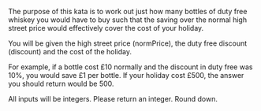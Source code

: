 <p>The purpose of this kata is to work out just how many bottles of duty free whiskey you would have to buy such that the saving over the normal high street price would effectively cover the cost of your holiday.</p>

<p>You will be given the high street price (normPrice), the duty free discount (discount) and the cost of the holiday.</p>

<p>For example, if a bottle cost £10 normally and the discount in duty free was 10%, you would save £1 per bottle. If your holiday cost £500, the answer you should return would be 500.</p>

<p>All inputs will be integers. Please return an integer. Round down.</p>
